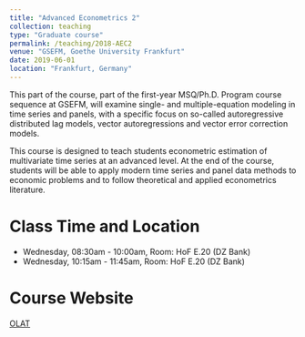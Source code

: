 ```yaml
---
title: "Advanced Econometrics 2"
collection: teaching
type: "Graduate course"
permalink: /teaching/2018-AEC2
venue: "GSEFM, Goethe University Frankfurt"
date: 2019-06-01
location: "Frankfurt, Germany"
---
```


This part of the course, part of the first-year MSQ/Ph.D. Program course sequence at GSEFM, will examine single- and multiple-equation modeling in time series and panels, with a specific focus on so-called autoregressive distributed lag models, vector autoregressions and vector error correction models.

This course is designed to teach students econometric estimation of multivariate time series at an advanced level. At the end of the course, students will be able to apply modern time series and panel data methods to economic problems and to follow theoretical and applied econometrics literature. 


Class Time and Location
======
* Wednesday, 08:30am - 10:00am, Room: HoF E.20 (DZ Bank)
* Wednesday, 10:15am - 11:45am, Room: HoF E.20 (DZ Bank)

Course Website
======
[OLAT](https://olat-ce.server.uni-frankfurt.de/olat/auth/RepositoryEntry/7181238274)
